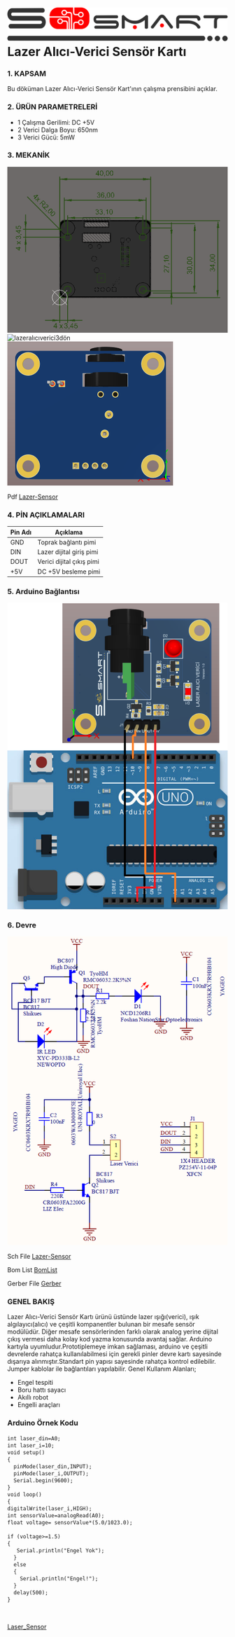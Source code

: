 # ![Build Status](Images/SoSmart.png) Lazer Alıcı-Verici Sensör Kartı

### 1. KAPSAM

Bu döküman Lazer Alıcı-Verici Sensör Kart'ının çalışma prensibini açıklar.

### 2. ÜRÜN PARAMETRELERİ

- 1 Çalışma Gerilimi: DC +5V 
- 2 Verici Dalga Boyu: 650nm
- 3 Verici Gücü: 5mW


### 3. MEKANİK

![LAZERDİMENSİONS](Images/LASERDİMENSİONS.png)
![lazeralıcıverici3dön](Images/lazeraliciverici3dön.png)
![lazeralıcıverici3darka](Images/lazeraliciverici3darka.png)

Pdf [Lazer-Sensor](Mechanic/Lazer-Sensor.pdf)

### 4. PİN AÇIKLAMALARI

|Pin Adı|Açıklama|
|------|------|
|GND|Toprak bağlantı pimi|
|DIN|Lazer dijital giriş pimi|
|DOUT|Verici dijital çıkış pimi|
|+5V|DC +5V besleme pimi|

### 5. Arduino Bağlantısı
![lazera](Images/lazera.png)

### 6. Devre
![circuit](Images/circuit.png)

Sch File [Lazer-Sensor](Circuit/Lazer-Sensor.pdf) 

Bom List [BomList](Circuit/Lazer-Sensor-BomList.pdf) 

Gerber File [Gerber](Circuit/Lazer-Sensor-Gerber.zip) 

### GENEL BAKIŞ
Lazer Alıcı-Verici Sensör Kartı  ürünü üstünde lazer ışığı(verici), ışık algılayıcı(alıcı) ve çeşitli kompanentler bulunan bir mesafe sensör modülüdür. Diğer mesafe sensörlerinden farklı olarak analog yerine dijital çıkış vermesi daha kolay kod yazma konusunda avantaj sağlar. Arduino kartıyla uyumludur.Prototiplemeye imkan sağlaması, arduino ve çeşitli devrelerde rahatça kullanılabilmesi için gerekli pinler devre kartı sayesinde dışarıya alınmıştır.Standart pin yapısı sayesinde rahatça kontrol edilebilir. Jumper kablolar ile bağlantıları yapılabilir.
 Genel Kullanım Alanları;
- Engel tespiti
- Boru hattı sayacı
- Akıllı robot
- Engelli araçları
### Arduino Örnek Kodu

```
int laser_din=A0;
int laser_i=10;
void setup()
{
  pinMode(laser_din,INPUT);
  pinMode(laser_i,OUTPUT);
  Serial.begin(9600);
}
void loop()
{
digitalWrite(laser_i,HIGH);
int sensorValue=analogRead(A0);
float voltage= sensorValue*(5.0/1023.0);

if (voltage>=1.5)
{
   Serial.println("Engel Yok");
  }
  else
  {
    Serial.println("Engel!");
  }
  delay(500);
}



``` 

[Laser_Sensor](ArduionoExample/Laser_Sensor/Laser_Sensor.ino)
